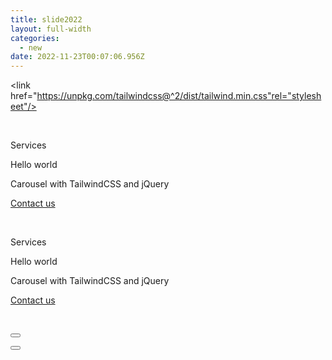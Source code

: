 ```yaml
---
title: slide2022
layout: full-width
categories:
  - new
date: 2022-11-23T00:07:06.956Z
---
```

<head>

<meta charset="UTF-8"><meta name="viewport" content="width=device-width, initial-scale=1.0"><meta http-equiv="X-UA-Compatible" content="ie=edge"><meta name="viewport" content="width=device-width, initial-scale=1.0"><link href="https://unpkg.com/tailwindcss@^2/dist/tailwind.min.css"rel="stylesheet"/><script src="https://unpkg.com/tailwindcss-jit-cdn"></script><script src="https://ajax.aspnetcdn.com/ajax/jQuery/jquery-3.4.1.min.js"></script></head>



<br>

<script>var cont=0;function loopSlider(){var xx= setInterval(function(){switch(cont){case 0:{$("#slider-1").fadeOut(400);$("#slider-2").delay(400).fadeIn(400);$("#sButton1").removeClass("bg-purple-800");$("#sButton2").addClass("bg-purple-800");cont=1;break;}case 1:{$("#slider-2").fadeOut(400);$("#slider-1").delay(400).fadeIn(400);$("#sButton2").removeClass("bg-purple-800");$("#sButton1").addClass("bg-purple-800");cont=0;break;}}},8000);}



function reinitLoop(time){

clearInterval(xx);

setTimeout(loopSlider(),time);

}



function sliderButton1(){



$("#slider-2").fadeOut(400);

$("#slider-1").delay(400).fadeIn(400);

$("#sButton2").removeClass("bg-purple-800");

$("#sButton1").addClass("bg-purple-800");

reinitLoop(4000);

cont=0

}

function sliderButton2(){

$("#slider-1").fadeOut(400);

$("#slider-2").delay(400).fadeIn(400);

$("#sButton1").removeClass("bg-purple-800");

$("#sButton2").addClass("bg-purple-800");

reinitLoop(4000);

cont=1

}



$(window).ready(function(){

$("#slider-2").hide();

$("#sButton1").addClass("bg-purple-800");



loopSlider();

});



</script>

</head>



<body>

<div class="sliderAx h-auto">

<div id="slider-1" class="container mx-auto">

<div class="bg-cover bg-center h-auto text-white py-24 px-10 object-fill" style="background-image: url(https://images.unsplash.com/photo-1544427920-c49ccfb85579?ixlib=rb-1.2.1&ixid=eyJhcHBfaWQiOjEyMDd9&auto=format&fit=crop&w=1422&q=80)">

<div class="md:w-1/2">

<p class="font-bold text-sm uppercase">Services</p>

<p class="text-3xl font-bold">Hello world</p>

<p class="text-2xl mb-10 leading-none">Carousel with TailwindCSS and jQuery</p>

<a href="#" class="bg-purple-800 py-4 px-8 text-white font-bold uppercase text-xs rounded hover:bg-gray-200 hover:text-gray-800">Contact us</a>

</div>

</div> <!-- container -->

<br>

</div>



<div id="slider-2" class="container mx-auto">

<div class="bg-cover bg-top h-auto text-white py-24 px-10 object-fill" style="background-image: url(https://images.unsplash.com/photo-1544144433-d50aff500b91?ixlib=rb-1.2.1&ixid=eyJhcHBfaWQiOjEyMDd9&auto=format&fit=crop&w=1350&q=80)">

<p class="font-bold text-sm uppercase">Services</p>

<p class="text-3xl font-bold">Hello world</p>

<p class="text-2xl mb-10 leading-none">Carousel with TailwindCSS and jQuery</p>

<a href="#" class="bg-purple-800 py-4 px-8 text-white font-bold uppercase text-xs rounded hover:bg-gray-200 hover:text-gray-800">Contact us</a>

</div> <!-- container -->

<br>

</div>

</div>

<div class="flex justify-between w-12 mx-auto pb-2">

<button id="sButton1" onclick="sliderButton1()" class="bg-purple-400 rounded-full w-4 pb-2 " ></button>

<button id="sButton2" onclick="sliderButton2() " class="bg-purple-400 rounded-full w-4 p-2"></button>

</div>



</body>

<link href="https://cdn.jsdelivr.net/npm/tailwindcss/dist/tailwind.min.css" rel="stylesheet"> <style>